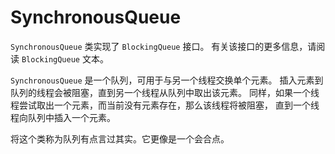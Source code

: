 # SynchronousQueue

`SynchronousQueue` 类实现了 `BlockingQueue` 接口。
有关该接口的更多信息，请阅读 `BlockingQueue` 文本。

`SynchronousQueue` 是一个队列，可用于与另一个线程交换单个元素。
插入元素到队列的线程会被阻塞，直到另一个线程从队列中取出该元素。
同样，如果一个线程尝试取出一个元素，而当前没有元素存在，那么该线程将被阻塞，
直到一个线程向队列中插入一个元素。

将这个类称为队列有点言过其实。它更像是一个会合点。

